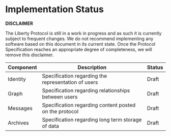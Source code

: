 # Implementation Status


**DISCLAIMER**

The Liberty Protocol is still in a work in progress and as such it is currently subject to frequent changes.
We do not recommend implementing any software based on this document in its current state.
Once the Protocol Specification reaches an appropriate degree of completeness, we will remove this disclaimer.

Component | Description                                                | Status
----------|------------------------------------------------------------|--------
Identity  | Specification regarding the representation of users        | Draft
Graph     | Specification regarding relationships between users        | Draft
Messages  | Specification regarding content posted on the protocol     | Draft
Archives  | Specification regarding long term storage of data          | Draft
